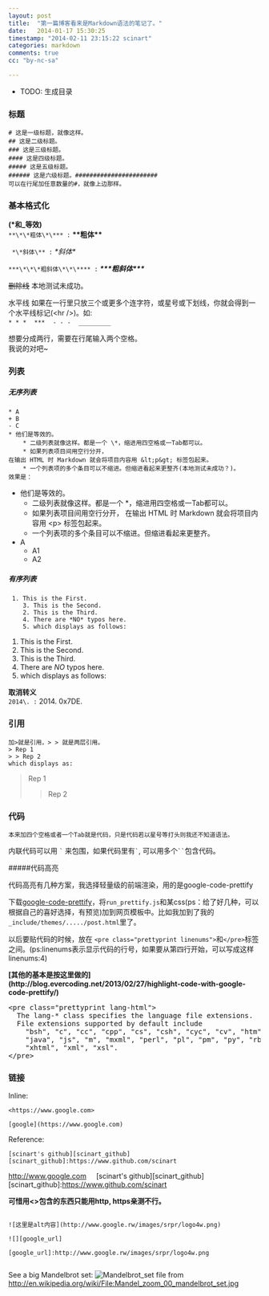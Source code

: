 ```yaml
---
layout: post
title:  "第一篇博客看来是Markdown语法的笔记了。"
date:   2014-01-17 15:30:25
timestamp: "2014-02-11 23:15:22 scinart"
categories: markdown
comments: true
cc: "by-nc-sa"

---
```


* TODO: 生成目录

### 标题 ##
	# 这是一级标题，就像这样。
	## 这是二级标题。
	### 这是三级标题。
	#### 这是四级标题。
	##### 这是五级标题。
	###### 这是六级标题。#######################
	可以在行尾加任意数量的#，就像上边那样。

### 基本格式化
**(\*和\_等效)<br/>**
` **\*\*粗体\*\*** : ` **\*\*粗体\*\***

` *\*斜体\** :` *\*斜体\**

` ***\*\*\*粗斜体\*\*\**** : ` ***\*\*\*粗斜体\*\*\****

~~删除线~~ 本地测试未成功。

水平线 如果在一行里只放三个或更多个连字符，或星号或下划线，你就会得到一个水平线标记(&lt;hr /&gt;)。如:  
` * * * `&nbsp;&nbsp;&nbsp;&nbsp;` *** `&nbsp;&nbsp;&nbsp;&nbsp;` - - - `&nbsp;&nbsp;&nbsp;&nbsp;` _________ `

想要分成两行，需要在行尾输入两个空格。  
我说的对吧~
### 列表 ##

##### 无序列表
<pre><code>* A
+ B
- C
* 他们是等效的。
	* 二级列表就像这样。都是一个 \*，缩进用四空格或一Tab都可以。
	* 如果列表项目间用空行分开，
在输出 HTML 时 Markdown 就会将项目内容用 &amp;lt;p&amp;gt; 标签包起来。
	* 一个列表项的多个条目可以不缩进。但缩进看起来更整齐(本地测试未成功？)。
效果是：</code></pre>

* 他们是等效的。
	* 二级列表就像这样。都是一个 \*，缩进用四空格或一Tab都可以。
	* 如果列表项目间用空行分开，
在输出 HTML 时 Markdown 就会将项目内容用 &lt;p&gt; 标签包起来。
	* 一个列表项的多个条目可以不缩进。但缩进看起来更整齐。
* A
	* A1
	* A2

##### 有序列表
<pre><code>	1. This is the First.
	3. This is the Second.
	2. This is the Third.
	4. There are *NO* typos here.
	5. which displays as follows:</code></pre>

1. This is the First.
3. This is the Second.
2. This is the Third.
4. There are *NO* typos here.
5. which displays as follows:

**取消转义** <br/>
` 2014\. : ` 2014\. 0x7DE.

### 引用

<pre><code>加&gt;就是引用，&gt; &gt; 就是两层引用。
&gt; Rep 1
&gt; &gt; Rep 2
which displays as:</code></pre>
> Rep 1
> > Rep 2

### 代码

	本来加四个空格或者一个Tab就是代码，只是代码若以星号等打头则我还不知道语法。
内联代码可以用 `` ` `` 来包围，如果代码里有`` ` ``, 可以用多个``` `` ```包含代码。

#####代码高亮

代码高亮有几种方案，我选择轻量级的前端渲染，用的是google-code-prettify

下载[google-code-prettify](https://code.google.com/p/google-code-prettify/)，将`run_prettify.js`和某css(ps：给了好几种，可以根据自己的喜好选择，有预览)加到网页模板中。比如我加到了我的 `_include/themes/...../post.html`里了。

以后要贴代码的时候，放在 `<pre class="prettyprint linenums">`和`</pre>`标签之间。(ps:linenums表示显示代码的行号，如果要从第四行开始，可以写成这样linenums:4)

<strong>
[其他的基本是按这里做的](http://blog.evercoding.net/2013/02/27/highlight-code-with-google-code-prettify/)
</strong>

<pre class="prettyprint lang-html">
&lt;pre class="prettyprint lang-html"&gt;
  The lang-* class specifies the language file extensions.
  File extensions supported by default include
    "bsh", "c", "cc", "cpp", "cs", "csh", "cyc", "cv", "htm", "html",
    "java", "js", "m", "mxml", "perl", "pl", "pm", "py", "rb", "sh",
    "xhtml", "xml", "xsl".
&lt;/pre&gt;
</pre>

### 链接

Inline:
<pre><code>&lt;https://www.google.com&gt;</code></pre>
<pre><code>[google](https://www.google.com)</code></pre>
Reference:
<pre><code>[scinart's github][scinart_github]<br/>[scinart_github]:https://www.github.com/scinart</code></pre>

<http://www.google.com>&nbsp;&nbsp;&nbsp;&nbsp;&nbsp;[scinart's github][scinart_github]
[scinart_github]:https://www.github.com/scinart

**可惜用<>包含的东西只能用http, https亲测不行。**

<pre><code>
![这里是alt内容](http://www.google.rw/images/srpr/logo4w.png)<br/>
![][google_url]<br/>
[google_url]:http://www.google.rw/images/srpr/logo4w.png<br/>
</code></pre>

See a big Mandelbrot set:
![Mandelbrot_set](http://upload.wikimedia.org/wikipedia/commons/2/21/Mandel_zoom_00_mandelbrot_set.jpg)
file from <http://en.wikipedia.org/wiki/File:Mandel_zoom_00_mandelbrot_set.jpg>


